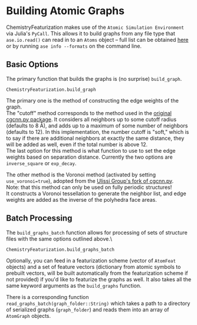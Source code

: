 # Building Atomic Graphs

ChemistryFeaturization makes use of the `Atomic Simulation Environment` via Julia's `PyCall`. This allows it to build graphs from any file type that `ase.io.read()` can read in to an `Atoms` object – full list can be obtained [here](https://wiki.fysik.dtu.dk/ase/ase/io/io.html) or by running `ase info --formats` on the command line.

## Basic Options

The primary function that builds the graphs is (no surprise) `build_graph`.

```@docs
ChemistryFeaturization.build_graph
```

The primary one is the method of constructing the edge weights of the graph.\
The "cutoff" method corresponds to the method used in the [original cgcnn.py package](https://github.com/txie-93/cgcnn).
It considers all neighbors up to some cutoff radius (defaults to 8 Å), and adds up to a maximum of some number of neighbors (defaults to 12). In this implementation, the number cutoff is "soft," which is to say if there are additional neighbors at exactly the same distance, they will be added as well, even if the total number is above 12.\
The last option for this method is what function to use to set the edge weights based on separation distance. Currently the two options are `inverse_square` or `exp_decay`.

The other method is the Voronoi method (activated by setting `use_voronoi=true`), adopted from the [Ulissi Group's fork of cgcnn.py](https://github.com/ulissigroup/cgcnn).\
Note: that this method can only be used on fully periodic structures!\
It constructs a Voronoi tessellation to generate the neighbor list, and edge weights are added as the inverse of the polyhedra face areas.

## Batch Processing

The `build_graphs_batch` function allows for processing of sets of structure files with the same options outlined above.\

```@docs
ChemistryFeaturization.build_graphs_batch
```

Optionally, you can feed in a featurization scheme (vector of `AtomFeat` objects) and a set of feature vectors (dictionary from atomic symbols to prebuilt vectors, will be built automatically from the featurization scheme if not provided) if you'd like to featurize the graphs as well. It also takes all the same keyword arguments as the `build_graphs` function.

There is a corresponding function `read_graphs_batch(graph_folder::String)` which takes a path to a directory of serialized graphs (`graph_folder`) and reads them into an array of `AtomGraph` objects.
